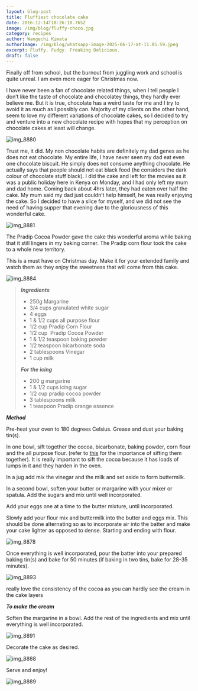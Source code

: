 ```yaml
---
layout: blog-post
title: Fluffiest chocolate cake
date: 2016-12-14T18:26:10.765Z
image: /img/blog/fluffy-choco.jpg
category: recipes
author: Wangechi Kimata
authorImage: /img/blog/whatsapp-image-2025-06-17-at-11.05.59.jpeg
excerpt: Fluffy. Fudgy. Freaking Delicious.
draft: false
---
```

Finally off from school, but the burnout from juggling work and school is quite unreal. I am even more eager for Christmas now.

I have never been a fan of chocolate related things, when I tell people I don’t like the taste of chocolate and chocolatey things, they hardly ever believe me. But it is true, chocolate has a weird taste for me and I try to avoid it as much as I possibly can. Majority of my clients on the other hand, seem to love my different variations of chocolate cakes, so I decided to try and venture into a new chocolate recipe with hopes that my perception on chocolate cakes at least will change.

![img_8880](https://pastrypleasures.wordpress.com/wp-content/uploads/2016/12/img_8880.jpg?w=750)

Trust me, it did. My non chocolate habits are definitely my dad genes as he does not eat chocolate. My entire life, I have never seen my dad eat even one chocolate biscuit. He simply does not consume anything chocolate. He actually says that people should not eat black food (he considers the dark colour of chocolate stuff black). I did the cake and left for the movies as it was a public holiday here in Kenya on Monday, and I had only left my mum and dad home. Coming back about 4hrs later, they had eaten over half the cake. My mum said my dad just couldn’t help himself, he was really enjoying the cake. So I decided to have a slice for myself, and we did not see the need of having supper that evening due to the gloriousness of this wonderful cake.

![img_8881](https://pastrypleasures.wordpress.com/wp-content/uploads/2016/12/img_8881.jpg?w=750)

The Pradip Cocoa Powder gave the cake this wonderful aroma while baking that it still lingers in my baking corner. The Pradip corn flour took the cake to a whole new territory.

This is a must have on Christmas day. Make it for your extended family and watch them as they enjoy the sweetness that will come from this cake.

![img_8884](https://pastrypleasures.wordpress.com/wp-content/uploads/2016/12/img_8884.jpg?w=750)

> ***Ingredients***
>
> * 250g Margarine
> * 3/4 cups granulated white sugar
> * 4 eggs
> * 1 & 1/2 cups all purpose flour
> * 1/2 cup Pradip Corn Flour
> * 1/2 cup  Pradip Cocoa Powder
> * 1 & 1/2 teaspoon baking powder
> * 1/2 teaspoon bicarbonate soda
> * 2 tablespoons Vinegar
> * 1 cup milk
>
> ***For the icing***
>
> * 200 g margarine
> * 1 & 1/2 cups icing sugar
> * 1/2 cup pradip cocoa powder
> * 3 tablespoons milk
> * 1 teaspoon Pradip orange essence

***Method***

Pre-heat your oven to 180 degrees Celsius. Grease and dust your baking tin(s).

In one bowl, sift together the cocoa, bicarbonate, baking powder, corn flour and the all purpose flour. (refer to [this](https://pastrypleasures.wordpress.com/2016/07/03/lemon-cake/) for the importance of sifting them together). It is really important to sift the cocoa because it has loads of lumps in it and they harden in the oven.

In a jug add mix the vinegar and the milk and set aside to form buttermilk.

In a second bowl, soften your butter or margarine with your mixer or spatula. Add the sugars and mix until well incorporated.

Add your eggs one at a time to the butter mixture, until incorporated.

Slowly add your flour mix and buttermilk into the butter and eggs mix. This should be done alternating so as to incorporate air into the batter and make your cake lighter as opposed to dense. Starting and ending with flour.

![img_8878](https://pastrypleasures.wordpress.com/wp-content/uploads/2016/12/img_8878.jpg?w=750)

Once everything is well incorporated, pour the batter into your prepared baking tin(s) and bake for 50 minutes (if baking in two tins, bake for 28-35 minutes).

![img_8893](https://pastrypleasures.wordpress.com/wp-content/uploads/2016/12/img_8893.jpg?w=750)

really love the consistency of the cocoa as you can hardly see the cream in the cake layers

***To make the cream***

Soften the margarine in a bowl. Add the rest of the ingredients and mix until everything is well incorporated.

![img_8891](https://pastrypleasures.wordpress.com/wp-content/uploads/2016/12/img_8891.jpg?w=750)

Decorate the cake as desired.

![img_8888](https://pastrypleasures.wordpress.com/wp-content/uploads/2016/12/img_8888.jpg?w=750)

Serve and enjoy!

![img_8889](https://pastrypleasures.wordpress.com/wp-content/uploads/2016/12/img_8889.jpg?w=750)